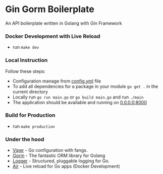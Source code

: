 # Gin Gorm Boilerplate
An API boilerplate written in Golang with Gin Framework


### Docker Development with Live Reload
- run `make dev`

### Local Instruction
Follow these steps:
- Configuration manage from [config.yml](config.yml) file
- To add all dependencies for a package in your module `go get .` in the current directory
- Locally run `go run main.go` or `go build main.go` and run `./main`
- The application should be available and running on [0.0.0.0:8000](http://0.0.0.0:8000)

### Build for Production
- run `make production`

### Under the hood
- [Viper](https://github.com/spf13/viper) - Go configuration with fangs.
- [Gorm](https://github.com/go-gorm/gorm) - The fantastic ORM library for Golang
- [Logger](https://github.com/sirupsen/logrus) - Structured, pluggable logging for Go.
- [Air](https://github.com/cosmtrek/air) - Live reload for Go apps (Docker Development)
